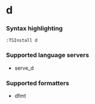 # d
<!--- THIS DOCUMENT IS AUTOMATICALLY GENERATED, DON'T EDIT IT -->

### Syntax highlighting

```vim
:TSInstall d
```

### Supported language servers

- serve_d

### Supported formatters

- dfmt
